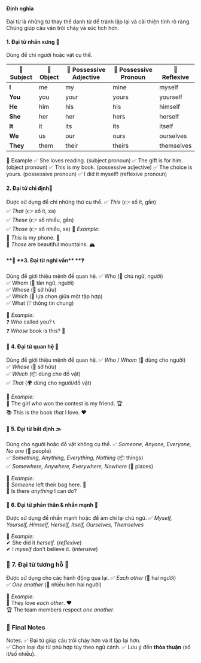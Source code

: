 #### **Định nghĩa**

Đại từ là những từ thay thế danh từ để tránh lặp lại và cải thiện tính rõ ràng. Chúng giúp câu văn trôi chảy và súc tích hơn.

#### **1. Đại từ nhân xưng** 👥

Dùng để chỉ người hoặc vật cụ thể.

| 🧑 Subject | 🎯 Object | 🏡 Possessive Adjective | 🎁 Possessive Pronoun | 🔄 Reflexive |
| ---------- | --------- | ----------------------- | --------------------- | ------------ |
| **I**      | me        | my                      | mine                  | myself       |
| **You**    | you       | your                    | yours                 | yourself     |
| **He**     | him       | his                     | his                   | himself      |
| **She**    | her       | her                     | hers                  | herself      |
| **It**     | it        | its                     | its                   | itself       |
| **We**     | us        | our                     | ours                  | ourselves    |
| **They**   | them      | their                   | theirs                | themselves   |

📌 Example
✅ She loves reading. (subject pronoun)
✅ The gift is for him. (object pronoun)
✅ This is my book. (possessive adjective)
✅ The choice is yours. (possessive pronoun)
✅ I did it myself! (reflexive pronoun)

#### **2. Đại từ chỉ định**🚦

Được sử dụng để chỉ những thứ cụ thể.
✅ _This_ (👉 số ít, gần)  
 ✅ _That_ (👉 số ít, xa)  
 ✅ _These_ (👉 số nhiều, gần)  
 ✅ _Those_ (👉 số nhiều, xa)
📌 _Example:_  
🔹 _This_ is my phone. 📱  
🔹 _Those_ are beautiful mountains. 🏔

#### **🔹 **3. Đại từ nghi vấn\*\* \*\*❓

Dùng để giới thiệu mệnh đề quan hệ.
✅ Who (🤷 chủ ngữ, người)  
 ✅ Whom (🤔 tân ngữ, người)  
 ✅ Whose (🔑 sở hữu)  
 ✅ Which (📌 lựa chọn giữa một tập hợp)  
 ✅ What (❔ thông tin chung)

📌 _Example:_  
❓ _Who_ called you? 📞  
❓ _Whose_ book is this? 📖

#### **🔹 4. Đại từ quan hệ** 🔗

Dùng để giới thiệu mệnh đề quan hệ.
✅ _Who_ / _Whom_ (👥 dùng cho người)  
 ✅ _Whose_ (🔑 sở hữu)  
 ✅ _Which_ (📦 dùng cho đồ vật)  
 ✅ _That_ (🌍 dùng cho người/đồ vật)

📌 _Example:_  
📖 The girl _who_ won the contest is my friend. 🏆  
📚 This is the book _that_ I love. ❤️

#### 🔹 **5. Đại từ bất định** 🌫

Dùng cho người hoặc đồ vật không cụ thể.
✅ _Someone, Anyone, Everyone, No one_ (👤 people)  
 ✅ _Something, Anything, Everything, Nothing_ (📦 things)  
 ✅ _Somewhere, Anywhere, Everywhere, Nowhere_ (📍 places)

📌 _Example:_  
🔎 _Someone_ left their bag here. 🎒  
🤔 Is there _anything_ I can do?

#### 🔹 **6. Đại từ phản thân & nhấn mạnh** 🔁

Được sử dụng để nhấn mạnh hoặc để ám chỉ lại chủ ngữ.
✅ _Myself, Yourself, Himself, Herself, Itself, Ourselves, Themselves_

📌 _Example:_  
✔ She did it _herself_. (_reflexive_)  
✔ I _myself_ don’t believe it. (_intensive_)

### 🔹 **7. Đại từ tương hỗ** 🔄

Được sử dụng cho các hành động qua lại.
✅ _Each other_ (🤝 hai người)  
 ✅ _One another_ (👥 nhiều hơn hai người)

📌 _Example:_  
💑 They love _each other_. ❤️  
🏆 The team members respect _one another_.

### 🎯 **Final Notes**

Notes:
✅ Đại từ giúp câu trôi chảy hơn và ít lặp lại hơn.  
 ✅ Chọn loại đại từ phù hợp tùy theo ngữ cảnh.
✅ Lưu ý đến **thỏa thuận** (số ít/số nhiều).
